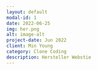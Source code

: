 ```yaml
---
layout: default
modal-id: 1
date: 2022-06-25
img: her.png
alt: image-alt
project-date: Jun 2022
client: Min Young
category: Clone Coding
description: Hersteller Webstie
---
```

